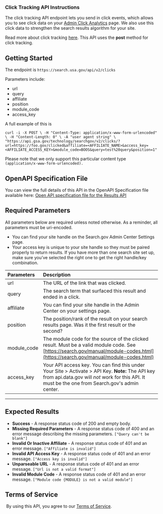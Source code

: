 ### Click Tracking API Instructions

The click tracking API endpoint lets you send in click events, which allows you to see click data on your [Admin Click Analytics](http://localhost:3000/sites/6/clicks/new) page. We also use this click data to strengthen the search results algorithm for your site.

Read more about click tracking [here](https://search.gov/manual/clicks.html). This API uses the **post** method for click tracking.

## Getting Started

The endpoint is `https://search.usa.gov/api/v2/clicks`

Parameters include:
* url
* query
* affiliate
* position
* module_code
* access_key


A full example of this is 

`curl -i -X POST \
-H "Content-Type: application/x-www-form-urlencoded" \
-H "Content-Length: 0" \
-A "user agent string" \
"https://api.gsa.gov/technology/searchgov/v2/clicks/?url=https://foo.gov/clicked&affiliate=<AFFILIATE_NAME>&access_key=<AFFILIATE_ACCESS_KEY>&module_code=BOOS&query=test%20query&position=1"`

Please note that we only support this particular content type
`(application/x-www-form-urlencoded).`

## OpenAPI Specification File

You can view the full details of this API in the OpenAPI Specification file available here:
<a href="v1/openapi.yml">Open API specification file for the Results API</a>



## Required Parameters

All parameters below are required unless noted otherwise. As a reminder, all parameters must be uri-encoded.
* You can find your site handle on the Search.gov Admin Center Settings page.
* Your access key is unique to your site handle so they must be paired properly to return results. If you have more than one search site set up, make sure you’ve selected the right one to get the right handle/key combination.


 | Parameters                      | Description
  | :--								| :--
  | url			| The URL of the link that was clicked.
  |query		| The search term that surfaced this result and ended in a click.
  | affiliate		| You can find your site handle in the Admin Center on your settings page.
  | position | The position/rank of the result on your search results page. Was it the first result or the second?
  | module_code         | The module code for the source of the clicked result. Must be a valid module code. See [https://search.gov/manual/module-codes.html](https://search.gov/manual/module-codes.html)
  | access_key          | Your API access key. You can find this under Your Site > Activate > API Key. **Note:** The API key from api.data.gov will *not* work for this API. It must be the one from Search.gov's admin center.

-----


## Expected Results

*   **Success** - A response status code of 200 and empty body.
*   **Missing Required Parameters** - A response status code of 400 and an error message describing the missing parameters. `["Query can't be blank"]`
*   **Invalid Or Inactive Affiliate** - A response status code of 401 and an error message. `["Affiliate is invalid"]`
*   **Invalid API Access Key** - A response status code of 401 and an error message. `["Access key is invalid"]`
*   **Unparseable URL** - A response status code of 401 and an error message. `["Url is not a valid format"]`
*   **Invalid Module Code** - A response status code of 401 and an error message. `["Module code {MODULE} is not a valid module"]`
​

## Terms of Service

​
By using this API, you agree to our [Terms of Service](https://search.gov/tos).